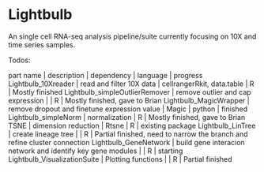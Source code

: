 # Lightbulb

An single cell RNA-seq analysis pipeline/suite currently focusing on 10X and time series samples.

Todos:

part name	| description	| dependency |	language |	progress
Lightbulb_10Xreader | 	read and filter 10X data |	cellrangerRkit, data.table |	R |	Mostly finished
Lightbulb_simpleOutlierRemover |	remove outlier and cap expression |	|	R |	Mostly finished, gave to Brian
Lightbulb_MagicWrapper |	remove dropout and finetune expression value |	Magic |	python |	finished
Lightbulb_simpleNorm |	normalization	|	R	| Mostly finished, gave to Brian
TSNE |	dimension reduction |	Rtsne |	R |	existing package
Lightbulb_LinTree |	create lineage tree |	|	R |	Partial finished, need to narrow the branch and refine cluster connection
Lightbulb_GeneNetwork |	build gene interacion network and identify key gene modules |	|	R |	starting
Lightbulb_VisualizationSuite |	Plotting functions | |	R |	Partial finished
